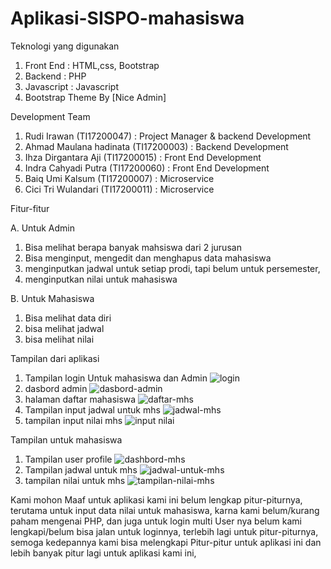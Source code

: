 # Aplikasi-SISPO-mahasiswa

Teknologi yang digunakan
1. Front End : HTML,css, Bootstrap
2. Backend : PHP 
3. Javascript : Javascript
4. Bootstrap Theme By [Nice Admin]

Development Team
1. Rudi Irawan (TI17200047) :  Project Manager & backend Development
2. Ahmad Maulana hadinata (TI17200003) : Backend Development
3. Ihza Dirgantara Aji (TI17200015) : Front End Development
4. Indra Cahyadi Putra (TI17200060) : Front End Development
5. Baiq Umi Kalsum (TI17200007) : Microservice
6. Cici Tri Wulandari (TI17200011) : Microservice


Fitur-fitur

A. Untuk Admin
  1. Bisa melihat berapa banyak mahsiswa dari 2 jurusan 
  2. Bisa menginput, mengedit dan menghapus data mahasiswa
  3. menginputkan jadwal untuk setiap prodi, tapi belum untuk persemester,
  4. menginputkan nilai untuk mahasiswa

B. Untuk Mahasiswa
  1. Bisa melihat data diri
  2. bisa melihat jadwal
  3. bisa melihat nilai 



Tampilan dari aplikasi
1. Tampilan login Untuk mahasiswa dan Admin 
![login](https://user-images.githubusercontent.com/90679683/150348522-840046b6-1b12-4750-9ef3-1677a0956196.png)
2. dasbord admin
![dasbord-admin](https://user-images.githubusercontent.com/90679683/150351662-f3cea4dd-1223-40d4-bc37-c3af6c94dcbe.png)
3. halaman daftar mahasiswa
![daftar-mhs](https://user-images.githubusercontent.com/90679683/150351893-3cd25251-0b1a-4e82-95ec-6a607d187b5c.png)
4. Tampilan input jadwal untuk mhs
![jadwal-mhs](https://user-images.githubusercontent.com/90679683/150351981-0912fea0-22f6-4466-9913-6e0062882c2d.png)
5. tampilan input nilai mhs
![input nilai](https://user-images.githubusercontent.com/90679683/150352038-a31ee45e-ce80-4025-90c2-a406ead088ac.png)

Tampilan untuk mahasiswa
1. Tampilan user profile
![dashbord-mhs](https://user-images.githubusercontent.com/90679683/150352256-31e051dd-b2ba-4a5d-b2db-df39ab019c16.png)
2. Tampilan jadwal untuk mhs
![jadwal-untuk-mhs](https://user-images.githubusercontent.com/90679683/150352323-e03a0379-3c39-471d-a917-2964250758fd.png)
3. tampilan nilai untuk mhs
![tampilan-nilai-mhs](https://user-images.githubusercontent.com/90679683/150352425-5d81b30b-92ae-4f6f-bb94-ea10f24803b2.png)



Kami mohon Maaf untuk aplikasi kami ini belum lengkap pitur-piturnya,
terutama untuk input data nilai untuk mahasiswa, karna kami belum/kurang paham mengenai PHP,
dan juga untuk login multi User nya belum kami lengkapi/belum bisa jalan untuk loginnya, terlebih lagi untuk pitur-piturnya,
semoga kedepannya kami bisa melengkapi Pitur-pitur untuk aplikasi ini dan lebih banyak pitur lagi untuk aplikasi kami ini,

